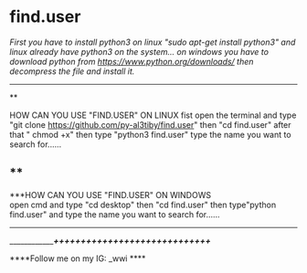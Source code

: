 # find.user

*First you have to install python3
on linux "sudo apt-get install python3" and linux already have python3 on the system...
on windows you have to download python from https://www.python.org/downloads/ then decompress the file and install it.*


                                                         
---------------------------------------------------------
**

HOW CAN YOU USE "FIND.USER" ON LINUX 
fist open the terminal and type "git clone https://github.com/py-al3tiby/find.user" then "cd find.user" after that " chmod +x" 
then type "python3 find.user"
type the name you want to search for......

**
---------------------------------------------------------------


***HOW CAN YOU USE "FIND.USER" ON WINDOWS   
open cmd and type "cd desktop" then "cd find.user" 
then type"python find.user" 
and type the name you want to search for......

***
_______________________________________________+++++++++++++++++++++++++++++___________________________________



****Follow me on my IG: _wwi ****
